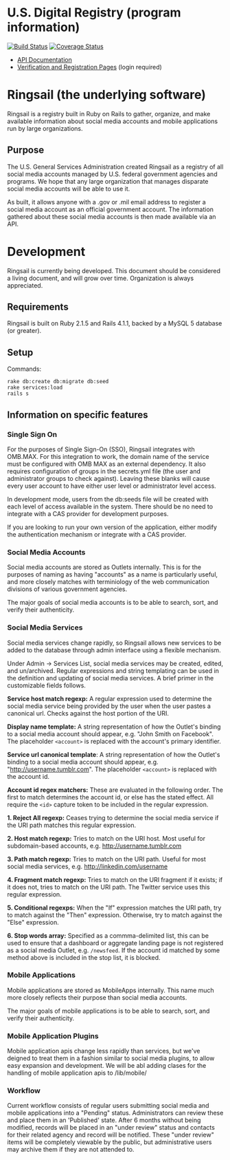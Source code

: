 # U.S. Digital Registry (program information)

[![Build Status](https://travis-ci.org/ctacdev/social-media-registry.svg?branch=develop)](https://travis-ci.org/ctacdev/social-media-registry)
[![Coverage Status](https://coveralls.io/repos/ctacdev/social-media-registry/badge.svg?branch=develop)](https://coveralls.io/r/ctacdev/social-media-registry?branch=develop)

* [API Documentation](https://usdigitalregistry.digitalgov.gov/#swagger-api-docs)
* [Verification and Registration Pages](https://usdigitalregistry.digitalgov.gov/admin) (login required)


# Ringsail (the underlying software)

Ringsail is a registry built in Ruby on Rails to gather, organize, and make available information about social media accounts and mobile applications run by large organizations.

## Purpose

The U.S. General Services Administration created Ringsail as a registry of all social media accounts managed by U.S. federal government agencies and programs. We hope that any large organization that manages disparate social media accounts will be able to use it.

As built, it allows anyone with a .gov or .mil email address to register a social media account as an official government account. The information gathered about these social media accounts is then made available via an API.

# Development

Ringsail is currently being developed.  This document should be considered a living document, and will grow over time.  Organization is always appreciated.

## Requirements

Ringsail is built on Ruby 2.1.5 and Rails 4.1.1, backed by a MySQL 5 database (or greater).

## Setup

Commands:

    rake db:create db:migrate db:seed
    rake services:load
    rails s

## Information on specific features

### Single Sign On

For the purposes of Single Sign-On (SSO), Ringsail integrates with OMB.MAX.  For this integration to work, the domain name of the service must be configured with OMB MAX as an external dependency.  It also requires configuration of groups in the secrets.yml file (the user and administrator groups to check against). Leaving these blanks will cause every user account to have either user level or administrator level access.

In development mode, users from the db:seeds file will be created with each level of access available in the system.  There should be no need to integrate with a CAS provider for development purposes.

If you are looking to run your own version of the application, either modify the authentication mechanism or integrate with a CAS provider.

### Social Media Accounts

Social media accounts are stored as Outlets internally.  This is for the purposes of naming as having "accounts" as a name is particularly useful, and more closely matches with terminiology of the web communication divisions of various government agencies.

The major goals of social media accounts is to be able to search, sort, and verify their authenticity.

### Social Media Services

Social media services change rapidly, so Ringsail allows new services to be added to the database through admin interface using a flexible mechanism.

Under Admin -> Services List, social media services may be created, edited, and un/archived. Regular expressions and string templating can be used in the definition and updating of social media services. A brief primer in the customizable fields follows.

**Service host match regexp:** A regular expression used to determine the social media service being provided by the user when the user pastes a canonical url. Checks against the host portion of the URI.

**Display name template:** A string representation of how the Outlet's binding to a social media account should appear, e.g. "John Smith on Facebook". The placeholder `<account>` is replaced with the account's primary identifier.

**Service url canonical template**: A string representation of how the Outlet's binding to a social media account should appear, e.g. "http://username.tumblr.com". The placeholder `<account>` is replaced with the account id.

**Account id regex matchers:** These are evaluated in the following order. The first to match determines the account id, or else has the stated effect. All require the `<id>` capture token to be included in the regular expression.

**1. Reject All regexp:** Ceases trying to determine the social media service if the URI path matches this regular expression.

**2. Host match regexp:** Tries to match on the URI host. Most useful for subdomain-based accounts, e.g. http://username.tumblr.com

**3. Path match regexp:** Tries to match on the URI path. Useful for most social media services, e.g. http://linkedin.com/username

**4. Fragment match regexp:** Tries to match on the URI fragment if it exists; if it does not, tries to match on the URI path. The Twitter service uses this regular expression.

**5. Conditional regexps:** When the "If" expression matches the URI path, try to match against the "Then" expression. Otherwise, try to match against the "Else" expression.

**6. Stop words array:** Specified as a commma-delimited list, this can be used to ensure that a dashboard or aggregate landing page is not registered as a social media Outlet, e.g. `/newsfeed`. If the account id matched by some method above is included in the stop list, it is blocked.

### Mobile Applications
Mobile applications are stored as MobileApps internally.  This name much more closely reflects their purpose than social media accounts.

The major goals of mobile applications is to be able to search, sort, and verify their authenticity.

### Mobile Application Plugins

Mobile application apis change less rapidly than services, but we've deigned to treat them in a fashion similar to social media plugins, to allow easy expansion and development.  We will be abl adding clases for the handling of mobile application apis to /lib/mobile/

### Workflow

Current workflow consists of regular users submitting social media and mobile applications into a "Pending" status.  Administrators can review these and place them in an 'Published' state.  After 6 months without being modified, records will be placed in an "under review" status and contacts for their related agency and record will be notified.  These "under review" items will be completely viewable by the public, but administrative users may archive them if they are not attended to.
